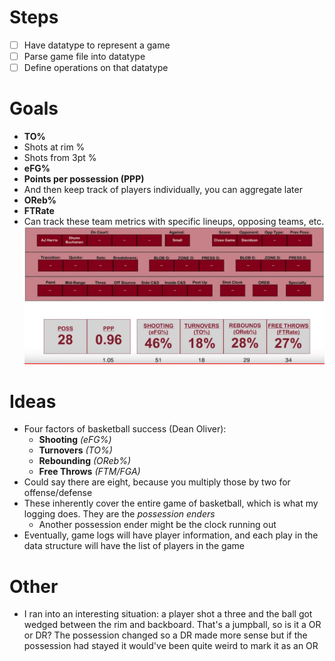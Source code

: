# Steps
- [ ] Have datatype to represent a game
- [ ] Parse game file into datatype
- [ ] Define operations on that datatype

# Goals
- **TO%**
- Shots at rim %
- Shots from 3pt %
- **eFG%**
- **Points per possession (PPP)** 
- And then keep track of players individually, you can aggregate later
- **OReb%**
- **FTRate**
- Can track these team metrics with specific lineups, opposing teams, etc.
![New Mexico State Basketball Analytics Dashboard](images/nms-bball-dashboard.jpg)

# Ideas
- Four factors of basketball success (Dean Oliver):
  - **Shooting** *(eFG%)*
  - **Turnovers** *(TO%)*
  - **Rebounding** *(OReb%)*
  - **Free Throws** *(FTM/FGA)*
- Could say there are eight, because you multiply those by two for offense/defense
- These inherently cover the entire game of basketball, which is what my logging does. They are the *possession enders*
  - Another possession ender might be the clock running out
- Eventually, game logs will have player information, and each play in the data structure will have the list of players in the game

# Other
- I ran into an interesting situation: a player shot a three and the ball got wedged between the rim and backboard. That's a jumpball, so is it a OR or DR? The possession changed so a DR made more sense but if the possession had stayed it would've been quite weird to mark it as an OR